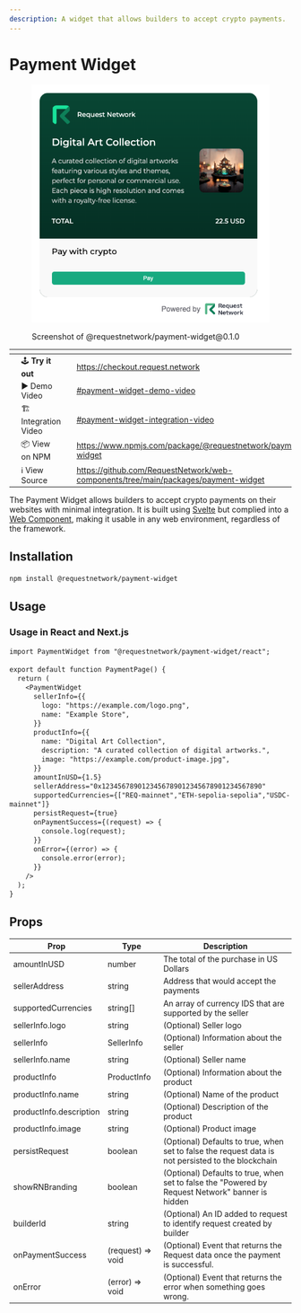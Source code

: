 ```yaml
---
description: A widget that allows builders to accept crypto payments.
---
```


# Payment Widget

<figure><img src="../../../../.gitbook/assets/CleanShot 2024-08-19 at 15.03.46 (1).png" alt="" width="434"><figcaption><p>Screenshot of @requestnetwork/payment-widget@0.1.0</p></figcaption></figure>

<table data-view="cards"><thead><tr><th></th><th></th><th></th><th data-hidden data-card-target data-type="content-ref"></th></tr></thead><tbody><tr><td></td><td><span data-gb-custom-inline data-tag="emoji" data-code="1f579">🕹️</span> <strong>Try it out</strong></td><td></td><td><a href="https://checkout.request.network">https://checkout.request.network</a></td></tr><tr><td></td><td><span data-gb-custom-inline data-tag="emoji" data-code="25b6">▶️</span> Demo Video</td><td></td><td><a href="../#payment-widget-demo-video">#payment-widget-demo-video</a></td></tr><tr><td></td><td><span data-gb-custom-inline data-tag="emoji" data-code="1f3d7">🏗️</span> Integration Video</td><td></td><td><a href="../#payment-widget-integration-video">#payment-widget-integration-video</a></td></tr><tr><td></td><td><span data-gb-custom-inline data-tag="emoji" data-code="1f4e6">📦</span> View on NPM</td><td></td><td><a href="https://www.npmjs.com/package/@requestnetwork/payment-widget">https://www.npmjs.com/package/@requestnetwork/payment-widget</a></td></tr><tr><td></td><td><span data-gb-custom-inline data-tag="emoji" data-code="2139">ℹ️</span> View Source</td><td></td><td><a href="https://github.com/RequestNetwork/web-components/tree/main/packages/payment-widget">https://github.com/RequestNetwork/web-components/tree/main/packages/payment-widget</a></td></tr></tbody></table>

The Payment Widget allows builders to accept crypto payments on their websites with minimal integration. It is built using [Svelte](https://svelte.dev/) but complied into a [Web Component](https://developer.mozilla.org/en-US/docs/Web/API/Web_components), making it usable in any web environment, regardless of the framework.

## Installation

```bash
npm install @requestnetwork/payment-widget
```

## Usage

### Usage in React and Next.js

```tsx
import PaymentWidget from "@requestnetwork/payment-widget/react";

export default function PaymentPage() {
  return (
    <PaymentWidget
      sellerInfo={{
        logo: "https://example.com/logo.png",
        name: "Example Store",
      }}
      productInfo={{
        name: "Digital Art Collection",
        description: "A curated collection of digital artworks.",
        image: "https://example.com/product-image.jpg",
      }}
      amountInUSD={1.5}
      sellerAddress="0x1234567890123456789012345678901234567890"
      supportedCurrencies={["REQ-mainnet","ETH-sepolia-sepolia","USDC-mainnet"]}
      persistRequest={true}
      onPaymentSuccess={(request) => {
        console.log(request);
      }}
      onError={(error) => {
        console.error(error);
      }}
    />
  );
}
```

## Props

| Prop                    | Type              | Description                                                                                        |
| ----------------------- | ----------------- | -------------------------------------------------------------------------------------------------- |
| amountInUSD             | number            | The total of the purchase in US Dollars                                                            |
| sellerAddress           | string            | Address that would accept the payments                                                             |
| supportedCurrencies     | string\[]         | An array of currency IDS that are supported by the seller                                          |
| sellerInfo.logo         | string            | (Optional) Seller logo                                                                             |
| sellerInfo              | SellerInfo        | (Optional) Information about the seller                                                            |
| sellerInfo.name         | string            | (Optional) Seller name                                                                             |
| productInfo             | ProductInfo       | (Optional) Information about the product                                                           |
| productInfo.name        | string            | (Optional) Name of the product                                                                     |
| productInfo.description | string            | (Optional) Description of the product                                                              |
| productInfo.image       | string            | (Optional) Product image                                                                           |
| persistRequest          | boolean           | (Optional) Defaults to true, when set to false the request data is not persisted to the blockchain |
| showRNBranding          | boolean           | (Optional) Defaults to true, when set to false the "Powered by Request Network" banner is hidden   |
| builderId               | string            | (Optional) An ID added to request to identify request created by builder                           |
| onPaymentSuccess        | (request) => void | (Optional) Event that returns the Request data once the payment is successful.                     |
| onError                 | (error) => void   | (Optional) Event that returns the error when something goes wrong.                                 |
